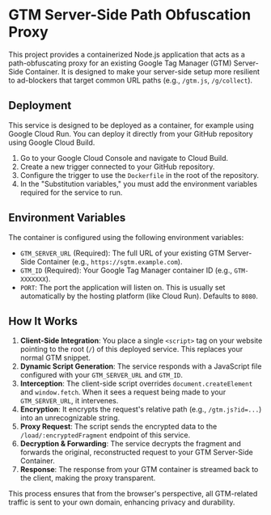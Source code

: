 # GTM Server-Side Path Obfuscation Proxy

This project provides a containerized Node.js application that acts as a path-obfuscating proxy for an existing Google Tag Manager (GTM) Server-Side Container. It is designed to make your server-side setup more resilient to ad-blockers that target common URL paths (e.g., `/gtm.js`, `/g/collect`).

## Deployment

This service is designed to be deployed as a container, for example using Google Cloud Run. You can deploy it directly from your GitHub repository using Google Cloud Build.

1.  Go to your Google Cloud Console and navigate to Cloud Build.
2.  Create a new trigger connected to your GitHub repository.
3.  Configure the trigger to use the `Dockerfile` in the root of the repository.
4.  In the "Substitution variables," you must add the environment variables required for the service to run.

## Environment Variables

The container is configured using the following environment variables:

-   `GTM_SERVER_URL` (Required): The full URL of your existing GTM Server-Side Container (e.g., `https://sgtm.example.com`).
-   `GTM_ID` (Required): Your Google Tag Manager container ID (e.g., `GTM-XXXXXXX`).
-   `PORT`: The port the application will listen on. This is usually set automatically by the hosting platform (like Cloud Run). Defaults to `8080`.

## How It Works

1.  **Client-Side Integration**: You place a single `<script>` tag on your website pointing to the root (`/`) of this deployed service. This replaces your normal GTM snippet.
2.  **Dynamic Script Generation**: The service responds with a JavaScript file configured with your `GTM_SERVER_URL` and `GTM_ID`.
3.  **Interception**: The client-side script overrides `document.createElement` and `window.fetch`. When it sees a request being made to your `GTM_SERVER_URL`, it intervenes.
4.  **Encryption**: It encrypts the request's relative path (e.g., `/gtm.js?id=...`) into an unrecognizable string.
5.  **Proxy Request**: The script sends the encrypted data to the `/load/:encryptedFragment` endpoint of this service.
6.  **Decryption & Forwarding**: The service decrypts the fragment and forwards the original, reconstructed request to your GTM Server-Side Container.
7.  **Response**: The response from your GTM container is streamed back to the client, making the proxy transparent.

This process ensures that from the browser's perspective, all GTM-related traffic is sent to your own domain, enhancing privacy and durability. 